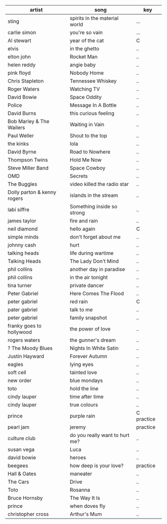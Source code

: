 | artist | song | key |
--------|------|-----
sting | spirits in the material world | ...
carlie simon | you're so vain | ...
Al stewart | year of the cat | C 
elvis | in the ghetto | ..
elton john | Rocket Man | ..
helen reddy | angie baby | ..
pink floyd |  Nobody Home | ..
Chris Stapleton | Tennessee Whiskey | ..
Roger Waters | Watching TV | ..
David Bowie | Space Oddity | ..
Police | Message In A Bottle | ..
David Burns | this curious feeling | ..
Bob Marley & The Wailers | Waiting in Vain | ..
Paul Weller | Shout to the top | ..
the kinks | lola | ..
David Byrne | Road to Nowhere | .. 
Thompson Twins | Hold Me Now | ..
Steve Miller Band | Space Cowboy | ..
OMD | Secrets | ..
The Buggles | video killed the radio star | ..
Dolly parton & kenny rogers | islands in the stream | ..
labi siffre | Something inside so strong | ..
james taylor | fire and rain | ..
neil diamond | hello again | C 
simple minds | don't forget about me | ..
johnny cash | hurt | ..
talking heads | life during wartime | ..
Talking Heads | The Lady Don't Mind | .. 
phil collins | another day in paradise | ..
phil collins | in the air tonight | ..
tina turner | private dancer | ..
Peter Gabriel | Here Comes The Flood | ..
peter gabriel | red rain | C
pater gabriel | talk to me | ..
peter gabriel | family snapshot | ..
franky goes to hollywood | the power of love | ..
rogers waters | the gunner's dream | ..
? The Moody Blues | Nights In White Satin | ..
Justin Hayward | Forever Autumn | ..
eagles | lying eyes | ..
soft cell | tainted love | ..
new order | blue mondays | ..
toto | hold the line | ..
cindy lauper | time after time | ..
cindy lauper | true colours | ..
prince | purple rain | C practice
pearl jam | jeremy | practice
culture club | do you really want to hurt me? | ..
susan vega | Luca | ..
david bowie | heroes | ..
beegees | how deep is your love? | practice
Hall & Oates | maneater | ..
The Cars | Drive | ..
Toto | Rosanna | ..
Bruce Hornsby | The Way It Is | ..
prince | when doves fly | ..
christopher cross | Arthur's Mum | ..

